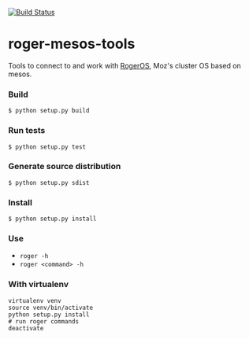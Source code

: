 [![Build Status](https://travis-ci.com/seomoz/roger-mesos-tools.svg?token=6DpHsyxZF1vHyofoTmq1&branch=master)](https://travis-ci.com/seomoz/roger-mesos-tools)

# roger-mesos-tools

Tools to connect to and work with [RogerOS](https://github.com/seomoz/roger-mesos), Moz's cluster OS based on mesos.

### Build
`$ python setup.py build`

### Run tests
`$ python setup.py test`

### Generate source distribution
`$ python setup.py sdist`

### Install
`$ python setup.py install`

### Use
* `roger -h`
* `roger <command> -h`

### With virtualenv
```
virtualenv venv
source venv/bin/activate
python setup.py install
# run roger commands
deactivate
```
